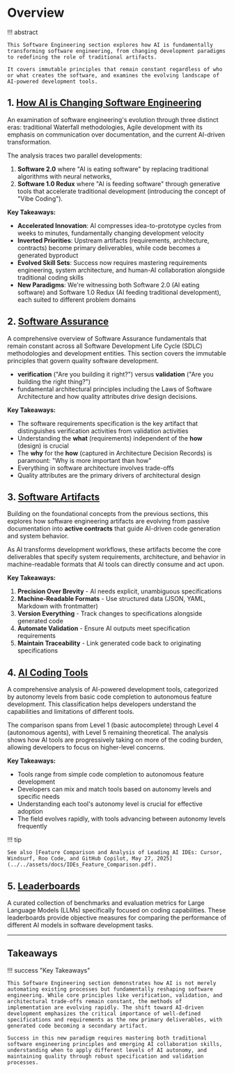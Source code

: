 # Overview

!!! abstract 

    This Software Engineering section explores how AI is fundamentally transforming software engineering, from changing development paradigms to redefining the role of traditional artifacts. 
    
    It covers immutable principles that remain constant regardless of who or what creates the software, and examines the evolving landscape of AI-powered development tools.

## 1. [How AI is Changing Software Engineering](./introduction.md)

An examination of software engineering's evolution through three distinct eras: traditional Waterfall methodologies, Agile development with its emphasis on communication over documentation, and the current AI-driven transformation.

The analysis traces two parallel developments: 

1. **Software 2.0** where "AI is eating software" by replacing traditional algorithms with neural networks, 
2. **Software 1.0 Redux** where "AI is feeding software" through generative tools that accelerate traditional development (introducing the concept of "Vibe Coding").

**Key Takeaways:**

- **Accelerated Innovation**: AI compresses idea-to-prototype cycles from weeks to minutes, fundamentally changing development velocity
- **Inverted Priorities**: Upstream artifacts (requirements, architecture, contracts) become primary deliverables, while code becomes a generated byproduct
- **Evolved Skill Sets**: Success now requires mastering requirements engineering, system architecture, and human-AI collaboration alongside traditional coding skills
- **New Paradigms**: We're witnessing both Software 2.0 (AI eating software) and Software 1.0 Redux (AI feeding traditional development), each suited to different problem domains

## 2. [Software Assurance](./software_assurance.md)

A comprehensive overview of Software Assurance fundamentals that remain constant across all Software Development Life Cycle (SDLC) methodologies and development entities. This section covers the immutable principles that govern quality software development.

- **verification** ("Are you building it right?") versus **validation** ("Are you building the right thing?")
- fundamental architectural principles including the Laws of Software Architecture and how quality attributes drive design decisions.

**Key Takeaways:**

- The software requirements specification is the key artifact that distinguishes verification activities from validation activities
- Understanding the **what** (requirements) independent of the **how** (design) is crucial
- The **why** for the **how** (captured in Architecture Decision Records) is paramount: "Why is more important than how"
- Everything in software architecture involves trade-offs
- Quality attributes are the primary drivers of architectural design

## 3. [Software Artifacts](./software_artifacts.md)

Building on the foundational concepts from the previous sections, this explores how software engineering artifacts are evolving from passive documentation into **active contracts** that guide AI-driven code generation and system behavior.

As AI transforms development workflows, these artifacts become the core deliverables that specify system requirements, architecture, and behavior in machine-readable formats that AI tools can directly consume and act upon.

**Key Takeaways:**

1. **Precision Over Brevity** - AI needs explicit, unambiguous specifications
2. **Machine-Readable Formats** - Use structured data (JSON, YAML, Markdown with frontmatter)
3. **Version Everything** - Track changes to specifications alongside generated code
4. **Automate Validation** - Ensure AI outputs meet specification requirements
5. **Maintain Traceability** - Link generated code back to originating specifications

## 4. [AI Coding Tools](software/code/code_assistant_agents.md)

A comprehensive analysis of AI-powered development tools, categorized by autonomy levels from basic code completion to autonomous feature development. This classification helps developers understand the capabilities and limitations of different tools.

The comparison spans from Level 1 (basic autocomplete) through Level 4 (autonomous agents), with Level 5 remaining theoretical. The analysis shows how AI tools are progressively taking on more of the coding burden, allowing developers to focus on higher-level concerns.

**Key Takeaways:**

- Tools range from simple code completion to autonomous feature development
- Developers can mix and match tools based on autonomy levels and specific needs
- Understanding each tool's autonomy level is crucial for effective adoption
- The field evolves rapidly, with tools advancing between autonomy levels frequently

!!! tip

    See also [Feature Comparison and Analysis of Leading AI IDEs: Cursor, Windsurf, Roo Code, and GitHub Copilot, May 27, 2025](../../assets/docs/IDEs_Feature_Comparison.pdf).

## 5. [Leaderboards](software/code/leaderboards.md)

A curated collection of benchmarks and evaluation metrics for Large Language Models (LLMs) specifically focused on coding capabilities. These leaderboards provide objective measures for comparing the performance of different AI models in software development tasks.

---

## Takeaways
  
!!! success "Key Takeaways"

    This Software Engineering section demonstrates how AI is not merely automating existing processes but fundamentally reshaping software engineering. While core principles like verification, validation, and architectural trade-offs remain constant, the methods of implementation are evolving rapidly. The shift toward AI-driven development emphasizes the critical importance of well-defined specifications and requirements as the new primary deliverables, with generated code becoming a secondary artifact.

    Success in this new paradigm requires mastering both traditional software engineering principles and emerging AI collaboration skills, understanding when to apply different levels of AI autonomy, and maintaining quality through robust specification and validation processes.